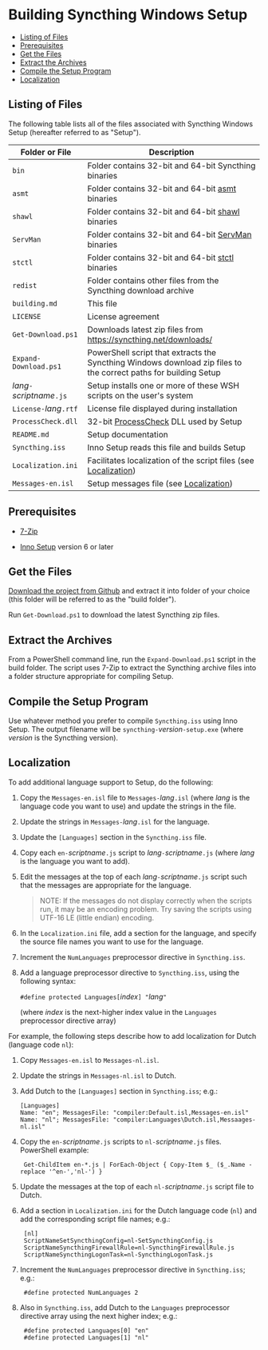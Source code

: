 <!-- omit in toc -->
# Building Syncthing Windows Setup

- [Listing of Files](#listing-of-files)
- [Prerequisites](#prerequisites)
- [Get the Files](#get-the-files)
- [Extract the Archives](#extract-the-archives)
- [Compile the Setup Program](#compile-the-setup-program)
- [Localization](#localization)

## Listing of Files

The following table lists all of the files associated with Syncthing Windows Setup (hereafter referred to as "Setup").

| Folder or File                              | Description
| --------------                              | -----------
| `bin`                                       | Folder contains 32-bit and 64-bit Syncthing binaries
| `asmt`                                      | Folder contains 32-bit and 64-bit [asmt](https://github.com/Bill-Stewart/asmt) binaries
| `shawl`                                     | Folder contains 32-bit and 64-bit [shawl](https://github.com/mtkennerly/shawl) binaries
| `ServMan`                                   | Folder contains 32-bit and 64-bit [ServMan](https://github.com/Bill-Stewart/ServMan) binaries
| `stctl`                                     | Folder contains 32-bit and 64-bit [stctl](https://github.com/Bill-Stewart/stctl) binaries
| `redist`                                    | Folder contains other files from the Syncthing download archive
| `building.md`                               | This file
| `LICENSE`                                   | License agreement
| `Get-Download.ps1`                          | Downloads latest zip files from https://syncthing.net/downloads/
| `Expand-Download.ps1`                       | PowerShell script that extracts the Syncthing Windows download zip files to the correct paths for building Setup
| _lang_`-`_scriptname_`.js`                  | Setup installs one or more of these WSH scripts on the user's system
| `License-`_lang_`.rtf`                      | License file displayed during installation
| `ProcessCheck.dll`                          | 32-bit [ProcessCheck](https://github.com/Bill-Stewart/ProcessCheck) DLL used by Setup
| `README.md`                                 | Setup documentation
| `Syncthing.iss`                             | Inno Setup reads this file and builds Setup
| `Localization.ini`                          | Facilitates localization of the script files (see [Localization](#localization))
| `Messages-en.isl`                           | Setup messages file (see [Localization](#localization))

## Prerequisites

* [7-Zip](https://www.7-zip.org/)

* [Inno Setup](https://www.jrsoftware.org/isinfo.php) version 6 or later

## Get the Files

[Download the project from Github](https://github.com/Bill-Stewart/SyncthingWindowsSetup/archive/refs/heads/main.zip) and extract it into folder of your choice (this folder will be referred to as the "build folder").

Run `Get-Download.ps1` to download the latest Syncthing zip files.

## Extract the Archives

From a PowerShell command line, run the `Expand-Download.ps1` script in the build folder. The script uses 7-Zip to extract the Syncthing archive files into a folder structure appropriate for compiling Setup.

## Compile the Setup Program

Use whatever method you prefer to compile `Syncthing.iss` using Inno Setup. The output filename will be `syncthing-`_version_`-setup.exe` (where _version_ is the Syncthing version).

## Localization

To add additional language support to Setup, do the following:

1. Copy the `Messages-en.isl` file to `Messages-`_lang_`.isl` (where _lang_ is the language code you want to use) and update the strings in the file.

2. Update the strings in `Messages-`_lang_`.isl` for the language.

3. Update the `[Languages]` section in the `Syncthing.iss` file.

4. Copy each `en-`_scriptname_`.js` script to _lang_`-`_scriptname_`.js` (where _lang_ is the language you want to add).

5. Edit the messages at the top of each _lang_`-`_scriptname_`.js` script such that the messages are appropriate for the language.

    > NOTE: If the messages do not display correctly when the scripts run, it may be an encoding problem. Try saving the scripts using UTF-16 LE (little endian) encoding.

6. In the `Localization.ini` file, add a section for the language, and specify the source file names you want to use for the language.

7. Increment the `NumLanguages` preprocessor directive in `Syncthing.iss`.

8. Add a language preprocessor directive to `Syncthing.iss`, using the following syntax:

   `#define protected Languages[`_index_`] "`_lang_`"`

   (where _index_ is the next-higher index value in the `Languages` preprocessor directive array)

For example, the following steps describe how to add localization for Dutch (language code `nl`):

1. Copy `Messages-en.isl` to `Messages-nl.isl`.

2. Update the strings in `Messages-nl.isl` to Dutch.

3. Add Dutch to the `[Languages]` section in `Syncthing.iss`; e.g.:

       [Languages]
       Name: "en"; MessagesFile: "compiler:Default.isl,Messages-en.isl"
       Name: "nl"; MessagesFile: "compiler:Languages\Dutch.isl,Messaages-nl.isl"

4. Copy the `en-`_scriptname_`.js` scripts to `nl-`_scriptname_`.js` files. PowerShell example:

        Get-ChildItem en-*.js | ForEach-Object { Copy-Item $_ ($_.Name -replace '^en-','nl-') }

5. Update the messages at the top of each `nl-`_scriptname_`.js` script file to Dutch.

6. Add a section in `Localization.ini` for the Dutch language code (`nl`) and add the corresponding script file names; e.g.:

        [nl]
        ScriptNameSetSyncthingConfig=nl-SetSyncthingConfig.js
        ScriptNameSyncthingFirewallRule=nl-SyncthingFirewallRule.js
        ScriptNameSyncthingLogonTask=nl-SyncthingLogonTask.js

7. Increment the `NumLanguages` preprocessor directive in `Syncthing.iss`; e.g.:

        #define protected NumLanguages 2

8. Also in `Syncthing.iss`, add Dutch to the `Languages` preprocessor directive array using the next higher index; e.g.:

        #define protected Languages[0] "en"
        #define protected Languages[1] "nl"
